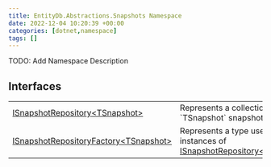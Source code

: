 ```yaml
---
title: EntityDb.Abstractions.Snapshots Namespace
date: 2022-12-04 10:20:39 +00:00
categories: [dotnet,namespace]
tags: []
---
```



TODO: Add Namespace Description

## Interfaces
<table><tr><td><!--/posts/dotnet.entitydb.abstractions.snapshots.isnapshotrepository`1--><a href='#'>ISnapshotRepository&lt;TSnapshot&gt;</a></td><td>
Represents a collection of `TSnapshot` snapshots.
</td></tr><tr><td><!--/posts/dotnet.entitydb.abstractions.snapshots.isnapshotrepositoryfactory`1--><a href='#'>ISnapshotRepositoryFactory&lt;TSnapshot&gt;</a></td><td>
Represents a type used to create instances of <!--/posts/dotnet.entitydb.abstractions.snapshots.isnapshotrepository`1--><a href='#'>ISnapshotRepository&lt;TSnapshot&gt;</a></td></tr></table>
